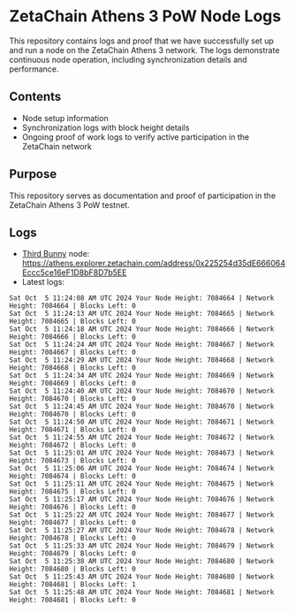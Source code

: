 # ZetaChain Athens 3 PoW Node Logs
This repository contains logs and proof that we have successfully set up and run a node on the ZetaChain Athens 3 network. The logs demonstrate continuous node operation, including synchronization details and performance.

## Contents
- Node setup information
- Synchronization logs with block height details
- Ongoing proof of work logs to verify active participation in the ZetaChain network

## Purpose
This repository serves as documentation and proof of participation in the ZetaChain Athens 3 PoW testnet.

## Logs

- [Third Bunny](https://thirdbunny.xyz/) node: https://athens.explorer.zetachain.com/address/0x225254d35dE666064Eccc5ce16eF1D8bF8D7b5EE
- Latest logs:
```
Sat Oct  5 11:24:08 AM UTC 2024 Your Node Height: 7084664 | Network Height: 7084664 | Blocks Left: 0
Sat Oct  5 11:24:13 AM UTC 2024 Your Node Height: 7084665 | Network Height: 7084665 | Blocks Left: 0
Sat Oct  5 11:24:18 AM UTC 2024 Your Node Height: 7084666 | Network Height: 7084666 | Blocks Left: 0
Sat Oct  5 11:24:24 AM UTC 2024 Your Node Height: 7084667 | Network Height: 7084667 | Blocks Left: 0
Sat Oct  5 11:24:29 AM UTC 2024 Your Node Height: 7084668 | Network Height: 7084668 | Blocks Left: 0
Sat Oct  5 11:24:34 AM UTC 2024 Your Node Height: 7084669 | Network Height: 7084669 | Blocks Left: 0
Sat Oct  5 11:24:40 AM UTC 2024 Your Node Height: 7084670 | Network Height: 7084670 | Blocks Left: 0
Sat Oct  5 11:24:45 AM UTC 2024 Your Node Height: 7084670 | Network Height: 7084670 | Blocks Left: 0
Sat Oct  5 11:24:50 AM UTC 2024 Your Node Height: 7084671 | Network Height: 7084671 | Blocks Left: 0
Sat Oct  5 11:24:55 AM UTC 2024 Your Node Height: 7084672 | Network Height: 7084672 | Blocks Left: 0
Sat Oct  5 11:25:01 AM UTC 2024 Your Node Height: 7084673 | Network Height: 7084673 | Blocks Left: 0
Sat Oct  5 11:25:06 AM UTC 2024 Your Node Height: 7084674 | Network Height: 7084674 | Blocks Left: 0
Sat Oct  5 11:25:11 AM UTC 2024 Your Node Height: 7084675 | Network Height: 7084675 | Blocks Left: 0
Sat Oct  5 11:25:17 AM UTC 2024 Your Node Height: 7084676 | Network Height: 7084676 | Blocks Left: 0
Sat Oct  5 11:25:22 AM UTC 2024 Your Node Height: 7084677 | Network Height: 7084677 | Blocks Left: 0
Sat Oct  5 11:25:27 AM UTC 2024 Your Node Height: 7084678 | Network Height: 7084678 | Blocks Left: 0
Sat Oct  5 11:25:33 AM UTC 2024 Your Node Height: 7084679 | Network Height: 7084679 | Blocks Left: 0
Sat Oct  5 11:25:38 AM UTC 2024 Your Node Height: 7084680 | Network Height: 7084680 | Blocks Left: 0
Sat Oct  5 11:25:43 AM UTC 2024 Your Node Height: 7084680 | Network Height: 7084681 | Blocks Left: 1
Sat Oct  5 11:25:48 AM UTC 2024 Your Node Height: 7084681 | Network Height: 7084681 | Blocks Left: 0
```
